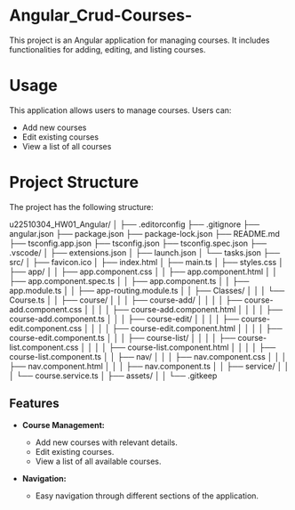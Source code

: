 # Angular_Crud-Courses-
This project is an Angular application for managing courses. It includes functionalities for adding, editing, and listing courses.

# Usage

This application allows users to manage courses. Users can:
- Add new courses
- Edit existing courses
- View a list of all courses

# Project Structure

The project has the following structure:

u22510304_HW01_Angular/
│
├── .editorconfig
├── .gitignore
├── angular.json
├── package.json
├── package-lock.json
├── README.md
├── tsconfig.app.json
├── tsconfig.json
├── tsconfig.spec.json
├── .vscode/
│ ├── extensions.json
│ ├── launch.json
│ └── tasks.json
├── src/
│ ├── favicon.ico
│ ├── index.html
│ ├── main.ts
│ ├── styles.css
│ ├── app/
│ │ ├── app.component.css
│ │ ├── app.component.html
│ │ ├── app.component.spec.ts
│ │ ├── app.component.ts
│ │ ├── app.module.ts
│ │ ├── app-routing.module.ts
│ │ ├── Classes/
│ │ │ └── Course.ts
│ │ ├── course/
│ │ │ ├── course-add/
│ │ │ │ ├── course-add.component.css
│ │ │ │ ├── course-add.component.html
│ │ │ │ ├── course-add.component.ts
│ │ │ ├── course-edit/
│ │ │ │ ├── course-edit.component.css
│ │ │ │ ├── course-edit.component.html
│ │ │ │ ├── course-edit.component.ts
│ │ │ ├── course-list/
│ │ │ │ ├── course-list.component.css
│ │ │ │ ├── course-list.component.html
│ │ │ │ ├── course-list.component.ts
│ │ ├── nav/
│ │ │ ├── nav.component.css
│ │ │ ├── nav.component.html
│ │ │ ├── nav.component.ts
│ │ ├── service/
│ │ │ └── course.service.ts
│ ├── assets/
│ │ └── .gitkeep


## Features

- **Course Management:**
  - Add new courses with relevant details.
  - Edit existing courses.
  - View a list of all available courses.

- **Navigation:**
  - Easy navigation through different sections of the application.
